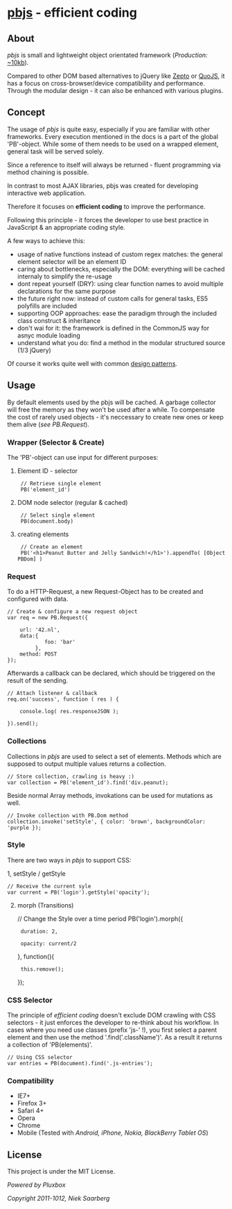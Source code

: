 [pbjs](http://pluxbox.nl/products/pbjs) - efficient coding
==========================================================

About
-----

*pbjs* is small and lightweight object orientated framework (*Production:* [~10kb](http://link)).

Compared to other DOM based alternatives to jQuery like [Zepto](http://zeptojs.com/) or [QuoJS](http://quojs.tapquo.com/), it has a focus on cross-browser/device compatibility and performance. Through the modular design - it can also be enhanced with various plugins.



Concept
-------

The usage of *pbjs* is quite easy, especially if you are familiar with other frameworks. Every execution mentioned in the docs is a part of the global 'PB'-object. While some of them needs to be used on a wrapped element, general task will be served solely.

Since a reference to itself will always be returned - fluent programming via method chaining is possible.

In contrast to most AJAX libraries, pbjs was created for developing interactive web application.

Therefore it focuses on **efficient coding** to improve the performance.

Following this principle - it forces the developer to use best practice in JavaScript & an appropriate coding style.

A few ways to achieve this:

- usage of native functions instead of custom regex matches: the general element selector will be an element ID
- caring about bottlenecks, especially the DOM: everything will be cached internaly to simplify the re-usage
- dont repeat yourself (DRY): using clear function names to avoid multiple declarations for the same purpose
- the future right now: instead of custom calls for general tasks, ES5 polyfills are included
- supporting OOP approaches: ease the paradigm through the included class construct & inheritance
- don't wai for it: the framework is defined in the CommonJS way for asnyc module loading
- understand what you do: find a method in the modular structured source (1/3 jQuery)

Of course it works quite well with common [design patterns](http://addyosmani.com/resources/essentialjsdesignpatterns/book/).



Usage
-----

By default elements used by the pbjs will be cached. A garbage collector will free the memory as they won't be used after a while. To compensate the cost of rarely used objects - it's neccessary to create new ones or keep them alive (*see PB.Request*).


### Wrapper (Selector & Create)

The 'PB'-object can use input for different purposes:

1. Element ID - selector 

        // Retrieve single element    
        PB('element_id')

2. DOM node selector (regular & cached)
        
        // Select single element
        PB(document.body)

3. creating elements

        // Create an element     
        PB('<h1>Peanut Butter and Jelly Sandwich!</h1>').appendTo( [Object PBDom] )

### Request

To do a HTTP-Request, a new Request-Object has to be created and configured with data.

    // Create & configure a new request object
    var req = new PB.Request({
    
        url: '42.nl',
        data:{ 
                foo: 'bar'
             },
        method: POST        
    });
    
Afterwards a callback can be declared, which should be triggered on the result of the sending.
        
    // Attach listener & callback
    req.on('success', function ( res ) {
        
        console.log( res.responseJSON );
        
    }).send();
    

### Collections

Collections in *pbjs* are used to select a set of elements. Methods which are supposed to output multiple values returns a collection. 

    // Store collection, crawling is heavy :)
    var collection = PB('element_id').find('div.peanut);

Beside normal Array methods, invokations can be used for mutations as well.

    // Invoke collection with PB.Dom method
    collection.invoke('setStyle', { color: 'brown', backgroundColor: 'purple });
        

### Style

There are two ways in *pbjs* to support CSS:

1, setStyle / getStyle

    // Receive the current syle
    var current = PB('login').getStyle('opacity');

2. morph (Transitions)
    
    // Change the Style over a time period
    PB('login').morph({
    
        duration: 2,        
    
        opacity: current/2
    
    }, function(){
    
        this.remove();
    
    });


### CSS Selector

The principle of *efficient coding* doesn't exclude DOM crawling with CSS selectors - it just enforces the developer to re-think about his workflow. In cases where you need use classes (prefix 'js-' !), you first select a parent element and then use the method '.find('.className')'. As a result it returns a collection of 'PB(elements)'.

    // Using CSS selector
    var entries = PB(document).find('.js-entries');


### Compatibility

- IE7+
- Firefox 3+
- Safari 4+
- Opera
- Chrome
- Mobile (Tested with *Android, iPhone, Nokia, BlackBerry Tablet OS*)



License
-------
This project is under the MIT License.

*Powered by Pluxbox*

*Copyright 2011-1012, Niek Saarberg*